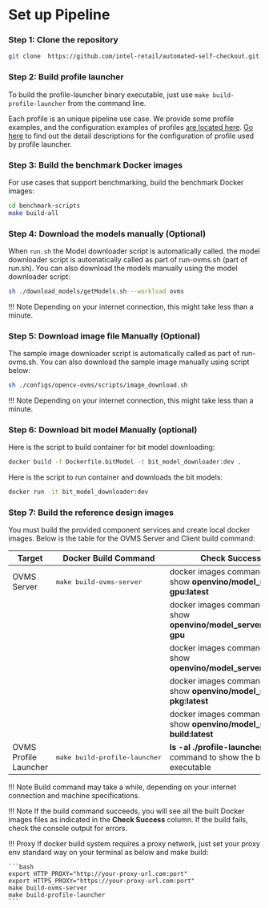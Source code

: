 # Set up Pipeline

### Step 1: Clone the repository

```bash
git clone  https://github.com/intel-retail/automated-self-checkout.git && cd ./automated-self-checkout
```

### Step 2: Build profile launcher

To build the profile-launcher binary executable, just use `make build-profile-launcher` from the command line.

Each profile is an unique pipeline use case.  We provide some profile examples, and the configuration examples of profiles [are located here](https://github.com/intel-retail/automated-self-checkout/tree/main/configs/opencv-ovms/cmd_client/res).  [Go here](profileLauncherConfigs.md) to find out the detail descriptions for the configuration of profile used by profile launcher.

### Step 3: Build the benchmark Docker images

For use cases that support benchmarking, build the benchmark Docker images:

```bash
cd benchmark-scripts
make build-all
```

### Step 4: Download the models manually (Optional)

When `run.sh` the Model downloader script is automatically called. the model downloader script is automatically called as part of run-ovms.sh (part of run.sh). You can also download the models manually using the model downloader script:

```bash
sh ./download_models/getModels.sh --workload ovms
```

!!! Note
    Depending on your internet connection, this might take less than a minute.


### Step 5: Download image file Manually (Optional)

The sample image downloader script is automatically called as part of run-ovms.sh. You can also download the sample image manually using script below:

```bash
sh ./configs/opencv-ovms/scripts/image_download.sh 
```

!!! Note
    Depending on your internet connection, this might take less than a minute.


### Step 6: Download bit model Manually (optional)

Here is the script to build container for bit model downloading:

```bash
docker build -f Dockerfile.bitModel -t bit_model_downloader:dev .
```

Here is the script to run container and downloads the bit models:

```bash
docker run -it bit_model_downloader:dev
```

### Step 7: Build the reference design images

You must build the provided component services and create local docker images. Below is the table for the OVMS Server and Client build command:

| Target                            | Docker Build Command               | Check Success                                                          |
| ----------------------------------| -----------------------------------|------------------------------------------------------------------------|
| OVMS Server                       | <pre>make build-ovms-server</pre>  | docker images command to show <b>openvino/model_server-gpu:latest</b>  |
|                                   |                                    | docker images command to show <b>openvino/model_server:latest-gpu</b>  |
|                                   |                                    | docker images command to show <b>openvino/model_server:latest</b>      |
|                                   |                                    | docker images command to show <b>openvino/model_server-pkg:latest</b>  |
|                                   |                                    | docker images command to show <b>openvino/model_server-build:latest</b>|
| OVMS Profile Launcher             | <pre>make build-profile-launcher</pre>  | <b>ls -al ./profile-launcher</b> command to show the binary executable                |

!!! Note
    Build command may take a while, depending on your internet connection and machine specifications.

!!! Note
    If the build command succeeds, you will see all the built Docker images files as indicated in the **Check Success** column. If the build fails, check the console output for errors.

!!! Proxy
    If docker build system requires a proxy network, just set your proxy env standard way on your terminal as below and make build:

    ```bash
    export HTTP_PROXY="http://your-proxy-url.com:port"
    export HTTPS_PROXY="https://your-proxy-url.com:port"
    make build-ovms-server
    make build-profile-launcher
    ```

